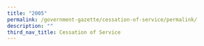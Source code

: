 ```yaml
---
title: "2005"
permalink: /government-gazette/cessation-of-service/permalink/
description: ""
third_nav_title: Cessation of Service
---
```

